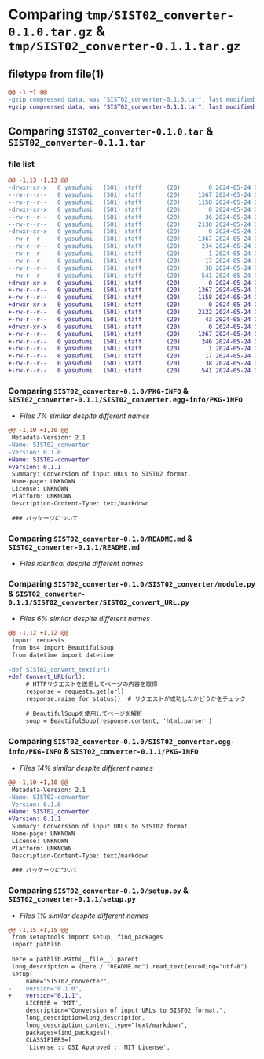 # Comparing `tmp/SIST02_converter-0.1.0.tar.gz` & `tmp/SIST02_converter-0.1.1.tar.gz`

## filetype from file(1)

```diff
@@ -1 +1 @@
-gzip compressed data, was "SIST02_converter-0.1.0.tar", last modified: Fri May 24 09:05:08 2024, max compression
+gzip compressed data, was "SIST02_converter-0.1.1.tar", last modified: Fri May 24 09:12:42 2024, max compression
```

## Comparing `SIST02_converter-0.1.0.tar` & `SIST02_converter-0.1.1.tar`

### file list

```diff
@@ -1,13 +1,13 @@
-drwxr-xr-x   0 yasufumi   (501) staff       (20)        0 2024-05-24 09:05:08.466858 SIST02_converter-0.1.0/
--rw-r--r--   0 yasufumi   (501) staff       (20)     1367 2024-05-24 09:05:08.466734 SIST02_converter-0.1.0/PKG-INFO
--rw-r--r--   0 yasufumi   (501) staff       (20)     1158 2024-05-24 08:52:14.000000 SIST02_converter-0.1.0/README.md
-drwxr-xr-x   0 yasufumi   (501) staff       (20)        0 2024-05-24 09:05:08.465801 SIST02_converter-0.1.0/SIST02_converter/
--rw-r--r--   0 yasufumi   (501) staff       (20)       36 2024-05-24 08:35:45.000000 SIST02_converter-0.1.0/SIST02_converter/__init__.py
--rw-r--r--   0 yasufumi   (501) staff       (20)     2130 2024-05-24 08:52:33.000000 SIST02_converter-0.1.0/SIST02_converter/module.py
-drwxr-xr-x   0 yasufumi   (501) staff       (20)        0 2024-05-24 09:05:08.466459 SIST02_converter-0.1.0/SIST02_converter.egg-info/
--rw-r--r--   0 yasufumi   (501) staff       (20)     1367 2024-05-24 09:05:08.000000 SIST02_converter-0.1.0/SIST02_converter.egg-info/PKG-INFO
--rw-r--r--   0 yasufumi   (501) staff       (20)      234 2024-05-24 09:05:08.000000 SIST02_converter-0.1.0/SIST02_converter.egg-info/SOURCES.txt
--rw-r--r--   0 yasufumi   (501) staff       (20)        1 2024-05-24 09:05:08.000000 SIST02_converter-0.1.0/SIST02_converter.egg-info/dependency_links.txt
--rw-r--r--   0 yasufumi   (501) staff       (20)       17 2024-05-24 09:05:08.000000 SIST02_converter-0.1.0/SIST02_converter.egg-info/top_level.txt
--rw-r--r--   0 yasufumi   (501) staff       (20)       38 2024-05-24 09:05:08.467006 SIST02_converter-0.1.0/setup.cfg
--rw-r--r--   0 yasufumi   (501) staff       (20)      541 2024-05-24 09:00:56.000000 SIST02_converter-0.1.0/setup.py
+drwxr-xr-x   0 yasufumi   (501) staff       (20)        0 2024-05-24 09:12:42.231125 SIST02_converter-0.1.1/
+-rw-r--r--   0 yasufumi   (501) staff       (20)     1367 2024-05-24 09:12:42.230996 SIST02_converter-0.1.1/PKG-INFO
+-rw-r--r--   0 yasufumi   (501) staff       (20)     1158 2024-05-24 08:52:14.000000 SIST02_converter-0.1.1/README.md
+drwxr-xr-x   0 yasufumi   (501) staff       (20)        0 2024-05-24 09:12:42.230228 SIST02_converter-0.1.1/SIST02_converter/
+-rw-r--r--   0 yasufumi   (501) staff       (20)     2122 2024-05-24 09:11:07.000000 SIST02_converter-0.1.1/SIST02_converter/SIST02_convert_URL.py
+-rw-r--r--   0 yasufumi   (501) staff       (20)       43 2024-05-24 09:11:56.000000 SIST02_converter-0.1.1/SIST02_converter/__init__.py
+drwxr-xr-x   0 yasufumi   (501) staff       (20)        0 2024-05-24 09:12:42.230736 SIST02_converter-0.1.1/SIST02_converter.egg-info/
+-rw-r--r--   0 yasufumi   (501) staff       (20)     1367 2024-05-24 09:12:42.000000 SIST02_converter-0.1.1/SIST02_converter.egg-info/PKG-INFO
+-rw-r--r--   0 yasufumi   (501) staff       (20)      246 2024-05-24 09:12:42.000000 SIST02_converter-0.1.1/SIST02_converter.egg-info/SOURCES.txt
+-rw-r--r--   0 yasufumi   (501) staff       (20)        1 2024-05-24 09:12:42.000000 SIST02_converter-0.1.1/SIST02_converter.egg-info/dependency_links.txt
+-rw-r--r--   0 yasufumi   (501) staff       (20)       17 2024-05-24 09:12:42.000000 SIST02_converter-0.1.1/SIST02_converter.egg-info/top_level.txt
+-rw-r--r--   0 yasufumi   (501) staff       (20)       38 2024-05-24 09:12:42.231172 SIST02_converter-0.1.1/setup.cfg
+-rw-r--r--   0 yasufumi   (501) staff       (20)      541 2024-05-24 09:12:37.000000 SIST02_converter-0.1.1/setup.py
```

### Comparing `SIST02_converter-0.1.0/PKG-INFO` & `SIST02_converter-0.1.1/SIST02_converter.egg-info/PKG-INFO`

 * *Files 7% similar despite different names*

```diff
@@ -1,10 +1,10 @@
 Metadata-Version: 2.1
-Name: SIST02_converter
-Version: 0.1.0
+Name: SIST02-converter
+Version: 0.1.1
 Summary: Conversion of input URLs to SIST02 format.
 Home-page: UNKNOWN
 License: UNKNOWN
 Platform: UNKNOWN
 Description-Content-Type: text/markdown
 
 ### パッケージについて
```

### Comparing `SIST02_converter-0.1.0/README.md` & `SIST02_converter-0.1.1/README.md`

 * *Files identical despite different names*

### Comparing `SIST02_converter-0.1.0/SIST02_converter/module.py` & `SIST02_converter-0.1.1/SIST02_converter/SIST02_convert_URL.py`

 * *Files 6% similar despite different names*

```diff
@@ -1,12 +1,12 @@
 import requests
 from bs4 import BeautifulSoup
 from datetime import datetime
 
-def SIST02_convert_text(url):
+def Convert_URL(url):
     # HTTPリクエストを送信してページの内容を取得
     response = requests.get(url)
     response.raise_for_status()  # リクエストが成功したかどうかをチェック
 
     # BeautifulSoupを使用してページを解析
     soup = BeautifulSoup(response.content, 'html.parser')
```

### Comparing `SIST02_converter-0.1.0/SIST02_converter.egg-info/PKG-INFO` & `SIST02_converter-0.1.1/PKG-INFO`

 * *Files 14% similar despite different names*

```diff
@@ -1,10 +1,10 @@
 Metadata-Version: 2.1
-Name: SIST02-converter
-Version: 0.1.0
+Name: SIST02_converter
+Version: 0.1.1
 Summary: Conversion of input URLs to SIST02 format.
 Home-page: UNKNOWN
 License: UNKNOWN
 Platform: UNKNOWN
 Description-Content-Type: text/markdown
 
 ### パッケージについて
```

### Comparing `SIST02_converter-0.1.0/setup.py` & `SIST02_converter-0.1.1/setup.py`

 * *Files 1% similar despite different names*

```diff
@@ -1,15 +1,15 @@
 from setuptools import setup, find_packages
 import pathlib
 
 here = pathlib.Path(__file__).parent
 long_description = (here / "README.md").read_text(encoding="utf-8")
 setup(
     name="SIST02_converter",
-    version="0.1.0",
+    version="0.1.1",
     LICENSE = 'MIT',
     description="Conversion of input URLs to SIST02 format.",
     long_description=long_description,
     long_description_content_type="text/markdown",
     packages=find_packages(),
     CLASSIFIERS=[
     'License :: OSI Approved :: MIT License',
```

